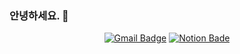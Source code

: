### 안녕하세요. 👋

<!--
**Colvet/Colvet** is a ✨ _special_ ✨ repository because its `README.md` (this file) appears on your GitHub profile.

Here are some ideas to get you started:

- 🔭 I’m currently working on ...
- 🌱 I’m currently learning ...
- 👯 I’m looking to collaborate on ...
- 🤔 I’m looking for help with ...
- 💬 Ask me about ...
- 📫 How to reach me: ...
- 😄 Pronouns: ...
- ⚡ Fun fact: ...
-->

<div align=center>

[![Gmail Badge](https://img.shields.io/badge/Gmail-d14836?style=flat-square&logo=Gmail&logoColor=white&link=mailto:snugyun01@gmail.com)](mailto:kkop879879@gmail.com)
[![Notion Bade](https://img.shields.io/badge/Notion-000000?style-flat-square&logo=Notion&logocolor=white&link=https://www.notion.so/SHINHAK-KIM-434349e194c348629e26ce1afb68e672)](https://www.notion.so/SHINHAK-KIM-434349e194c348629e26ce1afb68e672)

</div>



